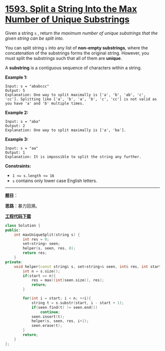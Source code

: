 # [1593. Split a String Into the Max Number of Unique Substrings](https://leetcode.com/problems/split-a-string-into-the-max-number-of-unique-substrings/)

Given a string `s` , return *the maximum number of unique substrings that the given string can be split into*.

You can split string `s` into any list of **non-empty substrings**, where the concatenation of the substrings forms the original string. However, you must split the substrings such that all of them are **unique**.

A **substring** is a contiguous sequence of characters within a string.

**Example 1:**

```
Input: s = "ababccc"
Output: 5
Explanation: One way to split maximally is ['a', 'b', 'ab', 'c', 'cc']. Splitting like ['a', 'b', 'a', 'b', 'c', 'cc'] is not valid as you have 'a' and 'b' multiple times.
```

**Example 2:**

```
Input: s = "aba"
Output: 2
Explanation: One way to split maximally is ['a', 'ba'].
```

**Example 3:**

```
Input: s = "aa"
Output: 1
Explanation: It is impossible to split the string any further.
```

**Constraints:**

* `1 <= s.length <= 16`
* `s` contains only lower case English letters.

-----

**题目**：

**思路**：暴力回溯。

[**工程代码下载**](https://github.com/shenkh/leetcode)

```cpp
class Solution {
public:
    int maxUniqueSplit(string s) {
        int res = 0;
        set<string> seen;
        helper(s, seen, res, 0);
        return res;
    }
private:
    void helper(const string& s, set<string>& seen, int& res, int start){
        int n = s.size();
        if(start == n){
            res = max((int)seen.size(), res);
            return;
        }

        for(int i = start; i < n; ++i){
            string t = s.substr(start, i - start + 1);
            if(seen.find(t) != seen.end())
                continue;
            seen.insert(t);
            helper(s, seen, res, i+1);
            seen.erase(t);
        }
        return;
    }
};
```
